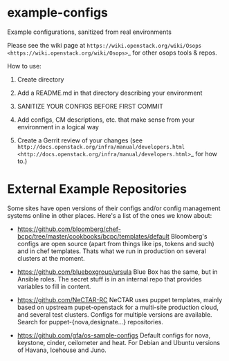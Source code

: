 # example-configs
Example configurations, sanitized from real environments

Please see the wiki page at `https://wiki.openstack.org/wiki/Osops <https://wiki.openstack.org/wiki/Osops>`_ for other osops tools & repos.

How to use:

1) Create directory

2) Add a README.md in that directory describing your environment

3) SANITIZE YOUR CONFIGS BEFORE FIRST COMMIT

4) Add configs, CM descriptions, etc. that make sense from your environment in a logical way

5) Create a Gerrit review of your changes (see `http://docs.openstack.org/infra/manual/developers.html <http://docs.openstack.org/infra/manual/developers.html>`_ for how to.)

# External Example Repositories

Some sites have open versions of their configs and/or config
management systems online in other places.  Here's a list of the ones
we know about:

* https://github.com/bloomberg/chef-bcpc/tree/master/cookbooks/bcpc/templates/default
  Bloomberg's configs are open source (apart from things like ips,
  tokens and such) and in chef templates. Thats what we run in
  production on several clusters at the moment.
  
* https://github.com/blueboxgroup/ursula
  Blue Box has the same, but in Ansible roles. The secret stuff is in
  an internal repo that provides variables to fill in content.
  
* https://github.com/NeCTAR-RC
  NeCTAR uses puppet templates, mainly based on upstream pupet-openstack for a
  multi-site production cloud, and several test clusters. Configs for multiple
  versions are available. Search for puppet-{nova,designate...} repositories.

* https://github.com/gfa/os-sample-configs
  Default configs for nova, keystone, cinder, ceilometer and heat.
  For Debian and Ubuntu versions of Havana, Icehouse and Juno.

